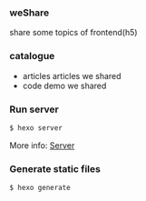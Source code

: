 ### weShare
share some topics of frontend(h5)

### catalogue
- articles
  articles we shared
- code
  demo we shared

### Run server

``` bash
$ hexo server
```

More info: [Server](https://hexo.io/docs/server.html)

### Generate static files

``` bash
$ hexo generate
```